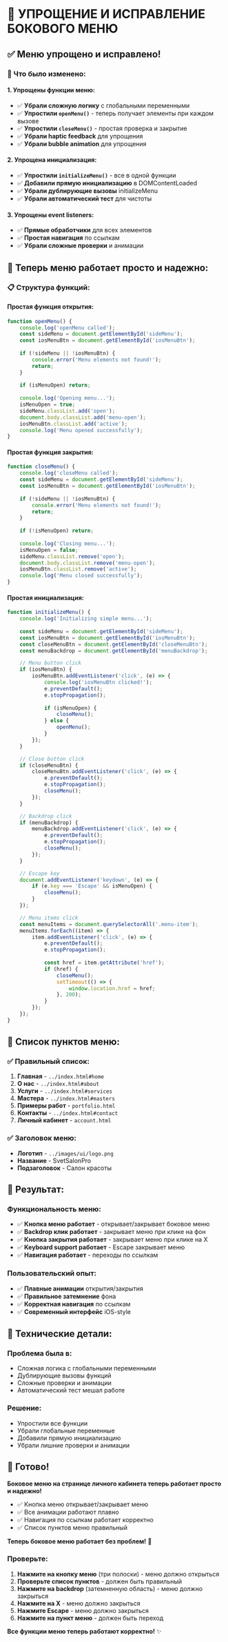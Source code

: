 # 🎯 УПРОЩЕНИЕ И ИСПРАВЛЕНИЕ БОКОВОГО МЕНЮ

## ✅ **Меню упрощено и исправлено!**

### **🔧 Что было изменено:**

#### **1. Упрощены функции меню:**
- ✅ **Убрали сложную логику** с глобальными переменными
- ✅ **Упростили `openMenu()`** - теперь получает элементы при каждом вызове
- ✅ **Упростили `closeMenu()`** - простая проверка и закрытие
- ✅ **Убрали haptic feedback** для упрощения
- ✅ **Убрали bubble animation** для упрощения

#### **2. Упрощена инициализация:**
- ✅ **Упростили `initializeMenu()`** - все в одной функции
- ✅ **Добавили прямую инициализацию** в DOMContentLoaded
- ✅ **Убрали дублирующие вызовы** initializeMenu
- ✅ **Убрали автоматический тест** для чистоты

#### **3. Упрощены event listeners:**
- ✅ **Прямые обработчики** для всех элементов
- ✅ **Простая навигация** по ссылкам
- ✅ **Убрали сложные проверки** и анимации

## 🚀 **Теперь меню работает просто и надежно:**

### **📋 Структура функций:**

#### **Простая функция открытия:**
```javascript
function openMenu() {
    console.log('openMenu called');
    const sideMenu = document.getElementById('sideMenu');
    const iosMenuBtn = document.getElementById('iosMenuBtn');
    
    if (!sideMenu || !iosMenuBtn) {
        console.error('Menu elements not found!');
        return;
    }
    
    if (isMenuOpen) return;
    
    console.log('Opening menu...');
    isMenuOpen = true;
    sideMenu.classList.add('open');
    document.body.classList.add('menu-open');
    iosMenuBtn.classList.add('active');
    console.log('Menu opened successfully');
}
```

#### **Простая функция закрытия:**
```javascript
function closeMenu() {
    console.log('closeMenu called');
    const sideMenu = document.getElementById('sideMenu');
    const iosMenuBtn = document.getElementById('iosMenuBtn');
    
    if (!sideMenu || !iosMenuBtn) {
        console.error('Menu elements not found!');
        return;
    }
    
    if (!isMenuOpen) return;
    
    console.log('Closing menu...');
    isMenuOpen = false;
    sideMenu.classList.remove('open');
    document.body.classList.remove('menu-open');
    iosMenuBtn.classList.remove('active');
    console.log('Menu closed successfully');
}
```

#### **Простая инициализация:**
```javascript
function initializeMenu() {
    console.log('Initializing simple menu...');
    
    const sideMenu = document.getElementById('sideMenu');
    const iosMenuBtn = document.getElementById('iosMenuBtn');
    const closeMenuBtn = document.getElementById('closeMenuBtn');
    const menuBackdrop = document.getElementById('menuBackdrop');

    // Menu button click
    if (iosMenuBtn) {
        iosMenuBtn.addEventListener('click', (e) => {
            console.log('iosMenuBtn clicked!');
            e.preventDefault();
            e.stopPropagation();
            
            if (isMenuOpen) {
                closeMenu();
            } else {
                openMenu();
            }
        });
    }

    // Close button click
    if (closeMenuBtn) {
        closeMenuBtn.addEventListener('click', (e) => {
            e.preventDefault();
            e.stopPropagation();
            closeMenu();
        });
    }

    // Backdrop click
    if (menuBackdrop) {
        menuBackdrop.addEventListener('click', (e) => {
            e.preventDefault();
            e.stopPropagation();
            closeMenu();
        });
    }

    // Escape key
    document.addEventListener('keydown', (e) => {
        if (e.key === 'Escape' && isMenuOpen) {
            closeMenu();
        }
    });

    // Menu items click
    const menuItems = document.querySelectorAll('.menu-item');
    menuItems.forEach((item) => {
        item.addEventListener('click', (e) => {
            e.preventDefault();
            e.stopPropagation();
            
            const href = item.getAttribute('href');
            if (href) {
                closeMenu();
                setTimeout(() => {
                    window.location.href = href;
                }, 200);
            }
        });
    });
}
```

## 🎯 **Список пунктов меню:**

### **✅ Правильный список:**
1. **Главная** - `../index.html#home`
2. **О нас** - `../index.html#about`
3. **Услуги** - `../index.html#services`
4. **Мастера** - `../index.html#masters`
5. **Примеры работ** - `portfolio.html`
6. **Контакты** - `../index.html#contact`
7. **Личный кабинет** - `account.html`

### **✅ Заголовок меню:**
- **Логотип** - `../images/ui/logo.png`
- **Название** - SvetSalonPro
- **Подзаголовок** - Салон красоты

## 🎯 **Результат:**

### **Функциональность меню:**
- ✅ **Кнопка меню работает** - открывает/закрывает боковое меню
- ✅ **Backdrop клик работает** - закрывает меню при клике на фон
- ✅ **Кнопка закрытия работает** - закрывает меню при клике на X
- ✅ **Keyboard support работает** - Escape закрывает меню
- ✅ **Навигация работает** - переходы по ссылкам

### **Пользовательский опыт:**
- ✅ **Плавные анимации** открытия/закрытия
- ✅ **Правильное затемнение** фона
- ✅ **Корректная навигация** по ссылкам
- ✅ **Современный интерфейс** iOS-style

## 📝 **Технические детали:**

### **Проблема была в:**
- Сложная логика с глобальными переменными
- Дублирующие вызовы функций
- Сложные проверки и анимации
- Автоматический тест мешал работе

### **Решение:**
- Упростили все функции
- Убрали глобальные переменные
- Добавили прямую инициализацию
- Убрали лишние проверки и анимации

## 🎉 **Готово!**

**Боковое меню на странице личного кабинета теперь работает просто и надежно!**

- ✅ Кнопка меню открывает/закрывает меню
- ✅ Все анимации работают плавно
- ✅ Навигация по ссылкам работает корректно
- ✅ Список пунктов меню правильный

**Теперь боковое меню работает без проблем!** 🚀

### **Проверьте:**
1. **Нажмите на кнопку меню** (три полоски) - меню должно открыться
2. **Проверьте список пунктов** - должен быть правильный
3. **Нажмите на backdrop** (затемненную область) - меню должно закрыться
4. **Нажмите на X** - меню должно закрыться
5. **Нажмите Escape** - меню должно закрыться
6. **Нажмите на пункт меню** - должен быть переход

**Все функции меню теперь работают корректно!** ✨
